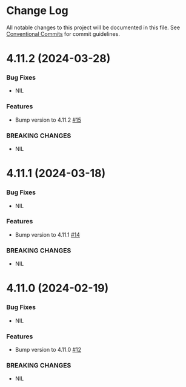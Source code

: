 # Change Log

All notable changes to this project will be documented in this file.
See [Conventional Commits](https://conventionalcommits.org) for commit guidelines.

# 4.11.2 (2024-03-28)

### Bug Fixes

* NIL

### Features

* Bump version to 4.11.2 [#15](https://github.com/web3j/web3j-openapi-gradle-plugin/pull/15)

### BREAKING CHANGES

* NIL

# 4.11.1 (2024-03-18)

### Bug Fixes

* NIL

### Features

* Bump version to 4.11.1 [#14](https://github.com/web3j/web3j-openapi-gradle-plugin/pull/14)

### BREAKING CHANGES

* NIL


# 4.11.0 (2024-02-19)

### Bug Fixes

* NIL

### Features

* Bump version to 4.11.0 [#12](https://github.com/web3j/web3j-openapi-gradle-plugin/pull/12)

### BREAKING CHANGES

* NIL